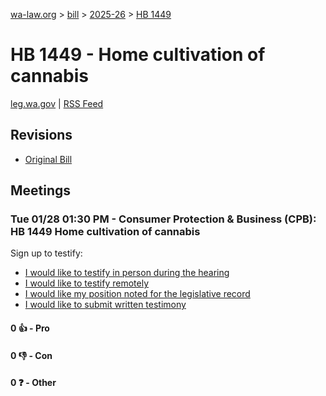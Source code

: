 [wa-law.org](/) > [bill](/bill/) > [2025-26](/bill/2025-26/) > [HB 1449](/bill/2025-26/hb/1449/)

# HB 1449 - Home cultivation of cannabis
[leg.wa.gov](https://app.leg.wa.gov/billsummary?BillNumber=1449&Year=2025&Initiative=false) | [RSS Feed](./rss.xml)

## Revisions
* [Original Bill](1/)

## Meetings
### Tue 01/28 01:30 PM - Consumer Protection & Business (CPB): HB 1449 Home cultivation of cannabis
Sign up to testify:
* [I would like to testify in person during the hearing](https://app.leg.wa.gov/csi/Testifier/Add?chamber=House&mId=32573&aId=162049&caId=25090&tId=1)
* [I would like to testify remotely](https://app.leg.wa.gov/csi/Testifier/Add?chamber=House&mId=32573&aId=162049&caId=25090&tId=2)
* [I would like my position noted for the legislative record](https://app.leg.wa.gov/csi/Testifier/Add?chamber=House&mId=32573&aId=162049&caId=25090&tId=3)
* [I would like to submit written testimony](https://app.leg.wa.gov/csi/Testifier/Add?chamber=House&mId=32573&aId=162049&caId=25090&tId=4)

#### 0 👍 - Pro

#### 0 👎 - Con

#### 0 ❓ - Other
